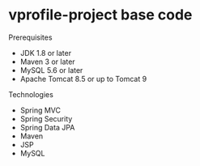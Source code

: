 # vprofile-project base code

Prerequisites

* JDK 1.8 or later
* Maven 3 or later
* MySQL 5.6 or later
* Apache Tomcat 8.5 or up to Tomcat 9

Technologies

* Spring MVC
* Spring Security
* Spring Data JPA
* Maven
* JSP
* MySQL
